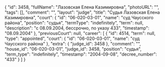 {
    "id": 3458,
    "fullName": "Лазовская Елена Казимировна",
    "photoURL": "",
    "tags": [],
    "comment": "",
    "layout": "judge",
    "title": "Судья Лазовская Елена Казимировна",
    "court": {
        "id": "06-020-03-01",
        "name": "суд Чаусского района",
        "position": "судья",
        "termType": "indefinitely",
        "term": null,
        "description": "c 08.09.2004, бессрочно, по указу 433",
        "timestamp": "08.09.2004"
    },
    "previousCourt": null,
    "career": [
        {
            "id": 4514,
            "term": null,
            "type": "appointed",
            "court": {
                "id": "06-020-03-01",
                "name": "суд Чаусского района"
            },
            "extra": {
                "judge_id": 3458
            },
            "comment": "",
            "house_id": "06-020-03-01",
            "judge_id": 3458,
            "position": "судья",
            "term_type": "indefinitely",
            "timestamp": "2004-09-08",
            "decree_number": "433"
        }
    ]
}